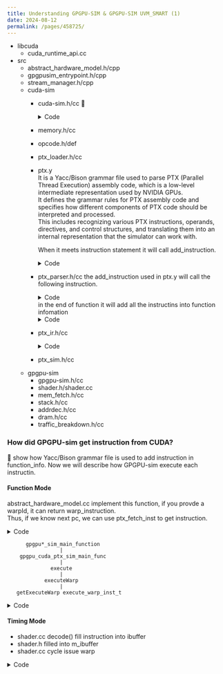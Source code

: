 ```yaml
---
title: Understanding GPGPU-SIM & GPGPU-SIM UVM_SMART (1)
date: 2024-08-12
permalink: /pages/458725/
---
```


- libcuda
  * cuda_runtime_api.cc
- src
  * abstract_hardware_model.h/cpp
  * gpgpusim_entrypoint.h/cpp
  * stream_manager.h/cpp
  * cuda-sim
    - cuda-sim.h/cc
      :honeybee:
      <details>
      <summary>Code</summary>
	
      ```
      void function_info::ptx_assemble() {
       for ( i=m_instructions.begin(); i != m_instructions.end(); i++ ) {
        // map pc to instruction
        g_pc_to_finfo[PC] = this;
        // This is a uniform array, each entry is one instruction
        m_instr_mem[n] = pI; 
        s_g_pc_to_insn.push_back(pI);
        ssert(pI == s_g_pc_to_insn[PC]);
        pI->set_m_instr_mem_index(n);
        pI->set_PC(PC);
       }
      }
      ```
      </details>
    - memory.h/cc
    - opcode.h/def
    - ptx_loader.h/cc
    - ptx.y\
      It is a Yacc/Bison grammar file used to parse PTX (Parallel Thread Execution) assembly code, which is a low-level intermediate representation used by NVIDIA GPUs.\
      It defines the grammar rules for PTX assembly code and specifies how different components of PTX code should be interpreted and processed.\
      This includes recognizing various PTX instructions, operands, directives, and control structures, and translating them into an internal representation that the simulator can work with.
   
      When it meets instruction statement it will call add_instruction.
      <details>
      <summary>Code</summary>
       
      ```
      statement_list: directive_statement { add_directive(); }
      | instruction_statement { add_instruction();}
      ...
      ```
      
      </details>
    - ptx_parser.h/cc
      the add_instruction used in ptx.y will call the following instruction.
      <details>
      <summary>Code</summary>
       
      ```
      void add_instruction() 
      {
      ptx_instruction *i = new ptx_instruction(**);
      g_instructions.push_back(i);
      }
      ```
      
      </details>
      in the end of function it will add all the instructins into function infomation
      <details>
      <summary>Code</summary>
       
      ```
      void end_function()
      {
      ...
      g_func_info->add_inst( g_instructions );
      ...
      }
      ```
      
      </details>
    - ptx_ir.h/cc
      <details>
      <summary>Code</summary>
       
      ```
      //@@@@@@ ptx_ir.h
      ...
      std::vector<const symbol*> m_args;
      // end_function will put function into this list
      std::list<ptx_instruction*> m_instructions;
      std::vector<basic_block_t*> m_basic_blocks;

      //@@@@@@ ptx_ir.cc
      void gpgpu_ptx_assemble( std::string kname, void *kinfo ) {
       function_info *func_info = (function_info *)kinfo;
       // This will call cuda_sim ptx_assemble function
       func_info->ptx_assemble();
      }
      ```
      </details>
    - ptx_sim.h/cc
  * gpgpu-sim
    - gpgpu-sim.h/cc
    - shader.h/shader.cc
    - mem_fetch.h/cc
    - stack.h/cc
    - addrdec.h/cc
    - dram.h/cc
    - traffic_breakdown.h/cc




### How did GPGPU-sim get instruction from CUDA?

:honeybee: show how Yacc/Bison grammar file is used to add instruction in function_info.
Now we will describe how GPGPU-sim execute each instructin.

#### Function Mode

abstract_hardware_model.cc implement this function, if you provde a warpId, it can return warp_instruction.\
Thus, if we know next pc, we can use ptx_fetch_inst to get instruction.
<details>
<summary>Code</summary>
       
```
// @@@@@@ abstract_hardware_model.cc
//! Get the warp to be executed using the data taken form the SIMT stack
warp_inst_t core_t::getExecuteWarp(unsigned warpId)
{
    unsigned pc,rpc;
    m_simt_stack[warpId]->get_pdom_stack_top_info(&pc,&rpc);
    warp_inst_t wi= *ptx_fetch_inst(pc);
    wi.set_active(m_simt_stack[warpId]->get_active_mask());
    return wi;
}
```
</details>

          gpgpu*_sim_main_function
                     |
        gpgpu_cuda_ptx_sim_main_func
                     |
                  execute
                     |
                executeWarp
                     |
       getExecuteWarp execute_warp_inst_t
<details>
<summary>Code</summary>
       
```
// @@@@@@ gpgpusim_entrypoint.cc
int gpgpu_opencl_ptx_sim_main_func( kernel_info_t *grid )
{
    //calling the CUDA PTX simulator, sending the kernel by reference and a flag set to true,
    //the flag used by the function to distinguish OpenCL calls from the CUDA simulation calls which
    //it is needed by the called function to not register the exit the exit of OpenCL kernel as it doesn't register entering in the first place as the CUDA kernels does
   gpgpu_cuda_ptx_sim_main_func( *grid, true );
   return 0;
}

// @@@@@@ cuda-sim.cc
/*!
This function simulates the CUDA code functionally, it takes a kernel_info_t parameter 
which holds the data for the CUDA kernel to be executed
!*/
void gpgpu_cuda_ptx_sim_main_func( kernel_info_t &kernel, bool openCL ) {
  while(!kernel.no_more_ctas_to_run()){
    functionalCoreSim cta(&kernel,g_the_gpu,
    g_the_gpu->getShaderCoreConfig()->warp_size
    );
    cta.execute();
 }
}


void functionalCoreSim::execute()
 {
    ...
    //start executing the CTA
    while(true){
        ...
        for(unsigned i=0;i<m_warp_count;i++){
            executeWarp(i,allAtBarrier,someOneLive);
        }
        ...
    }
 }

void functionalCoreSim::executeWarp(unsigned i, bool &allAtBarrier, bool & someOneLive)
{
 ...
 warp_inst_t inst =getExecuteWarp(i);
 //!!!!! Attention !!!!!!!!
 execute_warp_inst_t(inst,i);
 ...
 updateSIMTStack( i, &inst );
}

const warp_inst_t *ptx_fetch_inst( address_type pc )
{
    return function_info::pc_to_instruction(pc);
}

// @@@@@@ ptx_ir.h
static const ptx_instruction* pc_to_instruction(unsigned pc) 
{
  if( pc < s_g_pc_to_insn.size() )
      return s_g_pc_to_insn[pc];
  else
      return NULL;
}
```
</details>

#### Timing Mode

- shader.cc decode() fill instruction into ibuffer
- shader.h filled into m_ibuffer
- shader.cc cycle issue warp

<details>
<summary>Code</summary>
         
```
// @@@@@@ shader.cc
void shader_core_ctx::decode()
{
    if( m_inst_fetch_buffer.m_valid ) {
        // decode 1 or 2 instructions and place them into ibuffer
        address_type pc = m_inst_fetch_buffer.m_pc;
        const warp_inst_t* pI1 = ptx_fetch_inst(pc);
        m_warp[m_inst_fetch_buffer.m_warp_id].ibuffer_fill(0,pI1);
        m_warp[m_inst_fetch_buffer.m_warp_id].inc_inst_in_pipeline();
        ...
    }
}

// @@@@@@ shader.h
    void ibuffer_fill( unsigned slot, const warp_inst_t *pI )
    {
       m_ibuffer[slot].m_inst=pI;
       m_ibuffer[slot].m_valid=true;
    }

    const warp_inst_t *ibuffer_next_inst() { return m_ibuffer[m_next].m_inst; }
```
Every cycle, if current warp is done, it will pick form the m_next_cycle_prioritized_warps to schedule next warp.\
The instruction is obtained from m_ibuffer.

<details>
<summary>Code</summary>
       
```
void scheduler_unit::cycle()
{
    SCHED_DPRINTF( "scheduler_unit::cycle()\n" );
    bool valid_inst = false;  // there was one warp with a valid instruction to issue (didn't require flush due to control hazard)
    bool ready_inst = false;  // of the valid instructions, there was one not waiting for pending register writes
    bool issued_inst = false; // of these we issued one

    order_warps();
    for ( std::vector< shd_warp_t* >::const_iterator iter = m_next_cycle_prioritized_warps.begin();
          iter != m_next_cycle_prioritized_warps.end();
          iter++ ) {
        // Don't consider warps that are not yet valid
        if ( (*iter) == NULL || (*iter)->done_exit() ) {
            continue;
        }
        while( !warp(warp_id).waiting() && !warp(warp_id).ibuffer_empty() && (checked < max_issue) && (checked <= issued) && (issued < max_issue) ) {
            const warp_inst_t *pI = warp(warp_id).ibuffer_next_inst();
            if( pI ) {
            ...
              if ( (pI->op == LOAD_OP) || (pI->op == STORE_OP) || (pI->op == MEMORY_BARRIER_OP) ) {
                m_shader->issue_warp(*m_mem_out,pI,active_mask,warp_id);
                issued++;
                issued_inst=true;
                warp_inst_issued = true;
              } else if ( (pI->op == SFU_OP) || (pI->op == ALU_SFU_OP) ) {
                m_shader->issue_warp(*m_sfu_out,pI,active_mask,warp_id);
              }
            }
        }
    }
  }
```
</details>
